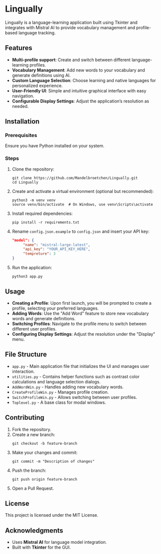 # Lingually

Lingually is a language-learning application built using Tkinter and integrates with Mistral AI to provide vocabulary management and profile-based language tracking.

## Features

- **Multi-profile support**: Create and switch between different language-learning profiles.
- **Vocabulary Management**: Add new words to your vocabulary and generate definitions using AI.
- **Custom Language Selection**: Choose learning and native languages for personalized experience.
- **User-Friendly UI**: Simple and intuitive graphical interface with easy navigation.
- **Configurable Display Settings**: Adjust the application’s resolution as needed.

## Installation

### Prerequisites

Ensure you have Python installed on your system.

### Steps

1. Clone the repository:
   ```
   git clone https://github.com/Mandelbroetchen/Lingually.git
   cd Lingually
   ```

2. Create and activate a virtual environment (optional but recommended):
   ```
   python3 -m venv venv
   source venv/bin/activate  # On Windows, use venv\Scripts\activate
   ```

3. Install required dependencies:
   ```
   pip install -r requirements.txt
   ```

4. Rename `config.json.example` to `config.json` and insert your API key:
   ```json
   "model": {
        "name": "mistral-large-latest",
        "api_key": "YOUR_API_KEY_HERE",
        "tempreture": 3
   }
   ```

5. Run the application:
   ```
   python3 app.py
   ```

## Usage

- **Creating a Profile**: Upon first launch, you will be prompted to create a profile, selecting your preferred languages.
- **Adding Words**: Use the "Add Word" feature to store new vocabulary words and generate definitions.
- **Switching Profiles**: Navigate to the profile menu to switch between different user profiles.
- **Configuring Display Settings**: Adjust the resolution under the "Display" menu.

## File Structure

- `app.py` - Main application file that initializes the UI and manages user interaction.
- `utilities.py` - Contains helper functions such as contrast color calculations and language selection dialogs.
- `AddWordWin.py` - Handles adding new vocabulary words.
- `CreateProfileWin.py` - Manages profile creation.
- `SwitchProfileWin.py` - Allows switching between user profiles.
- `Toplevel.py` - A base class for modal windows.

## Contributing

1. Fork the repository.
2. Create a new branch: 
   ```
   git checkout -b feature-branch
   ```
3. Make your changes and commit:
   ```
   git commit -m "Description of changes"
   ```
4. Push the branch:
   ```
   git push origin feature-branch
   ```
5. Open a Pull Request.

## License

This project is licensed under the MIT License.

## Acknowledgments

- Uses **Mistral AI** for language model integration.
- Built with **Tkinter** for the GUI.
